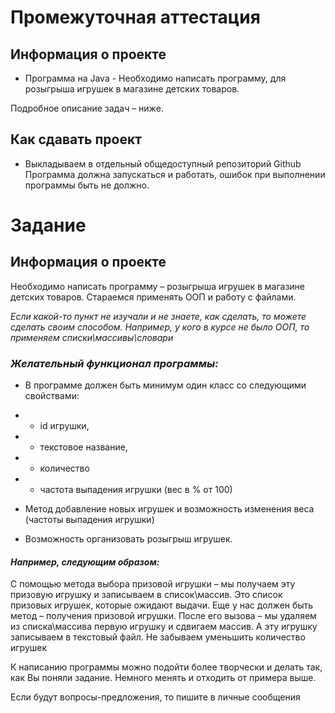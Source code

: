 # Промежуточная аттестация
 
## Информация о проекте
* Программа на Java - Необходимо написать программу, 
для розыгрыша игрушек в магазине детских товаров.

Подробное описание задач – ниже.

## Как сдавать проект
* Выкладываем в отдельный общедоступный репозиторий Github
Программа должна запускаться и работать, ошибок при выполнении программы быть не должно.


# Задание
## Информация о проекте
Необходимо написать программу – розыгрыша игрушек в магазине детских товаров.
Стараемся применять ООП и работу с файлами.

_Если какой-то пункт не изучали и не знаете, 
как сделать, то можете сделать своим способом. Например, у кого в курсе не было ООП, то применяем списки\массивы\словари_

### _Желательный функционал программы:_
* В программе должен быть минимум один класс со следующими свойствами:
* * id игрушки,
* * текстовое название,
* * количество
* * частота выпадения игрушки (вес в % от 100)

* Метод добавление новых игрушек и возможность изменения веса (частоты выпадения игрушки)
* Возможность организовать розыгрыш игрушек.

#### _Например, следующим образом:_
С помощью метода выбора призовой игрушки – мы получаем эту призовую игрушку и записываем в список\массив.
Это список призовых игрушек, которые ожидают выдачи.
Еще у нас должен быть метод – получения призовой игрушки.
После его вызова – мы удаляем из списка\массива первую игрушку и сдвигаем массив. А эту игрушку записываем в текстовый файл.
Не забываем уменьшить количество игрушек

К написанию программы можно подойти более творчески и делать так, как Вы поняли задание. Немного менять и отходить от примера выше.

Если будут вопросы-предложения, то пишите в личные сообщения
